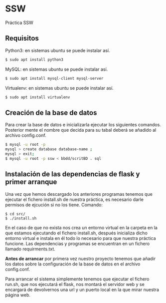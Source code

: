 # SSW
Práctica SSW

## Requisitos
Python3: en sistemas ubuntu se puede instalar así.
```bash
$ sudo apt install python3
```

MySQL: en sistemas ubuntu se puede instalar así.
```bash
$ sudo apt install mysql-client mysql-server
```

Virtualenv: en sistemas ubuntu se puede instalar así.
```bash
$ sudo apt install virtualenv
```

## Creación de la base de datos
Para crear la base de datos e inicializarla ejecutar los siguientes
comandos. Posterior mente el nombre que decida para su tabal deberá se añadido al archivo config.conf.
```bash
$ mysql -u root -p
mysql > create database database-name ;
mysql > exit;
$ mysql -u root -p ssw < bbdd/scritBD . sql

```

## Instalación de las dependencias de flask y primer arranque
Una vez que hemos descargado los anteriores programas tenemos que ejecutar el fichero install.sh de
nuestra práctica, es necesario darle permisos de ejcución si no los tiene. Comando:
```
$ cd src/
$ ./install.sh
```
En el caso de que no exista nos crea un entorno virtual en la carpeta en la que estamos ejecutando el
fichero install.sh, después inicializa dicho entorno virtual e instala en él todo lo necesario para que nuestra
práctica funcione. Las dependencias y programas se encuentran en un fichero llamado requirments.txt.

**Antes de arrancar** por primera vez nuestro proyecto tenemos que añadir los datos sobre la configuración de la base de datos en el archivo config.conf.

Para arrancar el sistema simplemente tenemos que ejecutar el fichero run.sh, que nos ejecutará el flask,
nos montará el servidor web y se encargará de devolvernos una url y un puerto local en la que mirar nuestra
página web.
